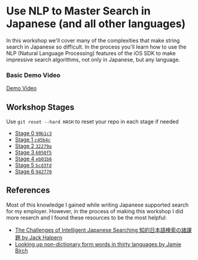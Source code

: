 # Use NLP to Master Search in Japanese (and all other languages)

In this workshop we'll cover many of the complexities that make string search in Japanese so difficult. 
In the process you'll learn how to use the NLP (Natural Language Processing) features of the iOS SDK
to make impressive search algorithms, not only in Japanese, but any language.

### Basic Demo Video
[Demo Video](DemoVideo.mov)

## Workshop Stages

Use `git reset --hard HASH` to reset your repo in each stage if needed

- [Stage 0 `99b1c3`](https://github.com/jeffreybergier/NLPStringSearch/tree/99b1c3f410e87ebee0b613d91f6285fec84d5c38)
- [Stage 1 `c45b4c`](https://github.com/jeffreybergier/NLPStringSearch/tree/c45b4c7254bbacf479b06f9b3a4452a0fc843bd6)
- [Stage 2 `32279a`](https://github.com/jeffreybergier/NLPStringSearch/tree/32279a84e55e4a15d20caee9ef58d74689c56111)
- [Stage 3 `6050f5`](https://github.com/jeffreybergier/NLPStringSearch/tree/6050f5430630617f3d2c1496aac4cc1abc214c6b)
- [Stage 4 `eb01b6`](https://github.com/jeffreybergier/NLPStringSearch/tree/eb01b6648fc3d2ac51103ea841b0b07fff00b7c6)
- [Stage 5 `bcd3fd`](https://github.com/jeffreybergier/NLPStringSearch/tree/bcd3fd51dc39b7a8c0bc4a94d57c26d164cfaa46)
- [Stage 6 `942770`](https://github.com/jeffreybergier/NLPStringSearch/tree/942770d18b7a11b5c56b18c320e67bac16341cb2)

## References

Most of this knowledge I gained while writing Japanese supported search for my employer. However, in the process of making this workshop I did more reserch and I found these resources to be the most helpful:

- [The Challenges of Intelligent Japanese Searching 知的日本語検索の諸課題 by Jack Halpern](http://www.cjk.org/cjk/joa/joapaper.htm)
- [Looking up non-dictionary form words in thirty languages by Jamie Birch](https://birchlabs.co.uk/blog/jamie/linguabrowse/2018/03/10/looking-up-words-in-thirty-languages.html)




